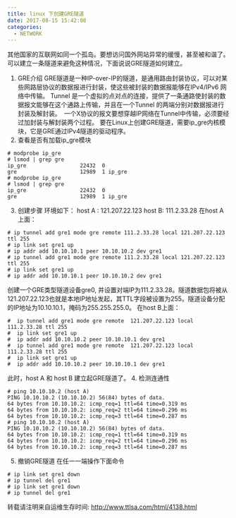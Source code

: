 ```yaml
---
title: linux 下创建GRE隧道
date: 2017-08-15 15:42:08
categories:
  - NETWORK
---
```


其他国家的互联网如同一个孤岛。要想访问国外网站异常的缓慢，甚至被和谐了。可以建立一条隧道来避免这种情况，下面说说GRE隧道如何建立。
1. GRE介绍
GRE隧道是一种IP-over-IP的隧道，是通用路由封装协议，可以对某些网路层协议的数据报进行封装，使这些被封装的数据报能够在IPv4/IPv6 网络中传输。
Tunnel 是一个虚拟的点对点的连接，提供了一条通路使封装的数据报文能够在这个通路上传输，并且在一个Tunnel 的两端分别对数据报进行封装及解封装。　一个X协议的报文要想穿越IP网络在Tunnel中传输，必须要经过加封装与解封装两个过程。
要在Linux上创建GRE隧道，需要ip_gre内核模块，它是GRE通过IPv4隧道的驱动程序。
2. 查看是否有加载ip_gre模块
```
# modprobe ip_gre
# lsmod | grep gre
ip_gre                 22432  0
gre                    12989  1 ip_gre
# modprobe ip_gre
# lsmod | grep gre
ip_gre                 22432  0
gre                    12989  1 ip_gre
```
3. 创建步骤
环境如下：
host A :  121.207.22.123
host B: 111.2.33.28
在host A上面：
```
# ip tunnel add gre1 mode gre remote 111.2.33.28 local 121.207.22.123 ttl 255
# ip link set gre1 up
# ip addr add 10.10.10.1 peer 10.10.10.2 dev gre1
# ip tunnel add gre1 mode gre remote 111.2.33.28 local 121.207.22.123 ttl 255
# ip link set gre1 up
# ip addr add 10.10.10.1 peer 10.10.10.2 dev gre1
```
创建一个GRE类型隧道设备gre0, 并设置对端IP为111.2.33.28。隧道数据包将被从121.207.22.123也就是本地IP地址发起，其TTL字段被设置为255。隧道设备分配的IP地址为10.10.10.1，掩码为255.255.255.0。
在host B上面：
```
#  ip tunnel add gre1 mode gre remote  121.207.22.123 local 111.2.33.28 ttl 255
#  ip link set gre1 up
#  ip addr add 10.10.10.2 peer 10.10.10.1 dev gre1
#  ip tunnel add gre1 mode gre remote  121.207.22.123 local 111.2.33.28 ttl 255
#  ip link set gre1 up
#  ip addr add 10.10.10.2 peer 10.10.10.1 dev gre1
```
此时，host A 和 host B 建立起GRE隧道了。
4. 检测连通性

```
# ping 10.10.10.2 (host A)
PING 10.10.10.2 (10.10.10.2) 56(84) bytes of data.
64 bytes from 10.10.10.2: icmp_req=1 ttl=64 time=0.319 ms
64 bytes from 10.10.10.2: icmp_req=2 ttl=64 time=0.296 ms
64 bytes from 10.10.10.2: icmp_req=3 ttl=64 time=0.287 ms
# ping 10.10.10.2 (host A)
PING 10.10.10.2 (10.10.10.2) 56(84) bytes of data.
64 bytes from 10.10.10.2: icmp_req=1 ttl=64 time=0.319 ms
64 bytes from 10.10.10.2: icmp_req=2 ttl=64 time=0.296 ms
64 bytes from 10.10.10.2: icmp_req=3 ttl=64 time=0.287 ms
```
5. 撤销GRE隧道
在任一一端操作下面命令
```		
# ip link set gre1 down
# ip tunnel del gre1
# ip link set gre1 down
# ip tunnel del gre1
```
转载请注明来自运维生存时间: http://www.ttlsa.com/html/4138.html